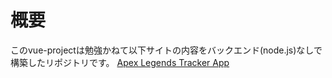 # 概要
このvue-projectは勉強かねて以下サイトの内容をバックエンド(node.js)なしで構築したリポジトリです。
[Apex Legends Tracker App](https://www.youtube.com/watch?v=8z2qRln9tnc)
